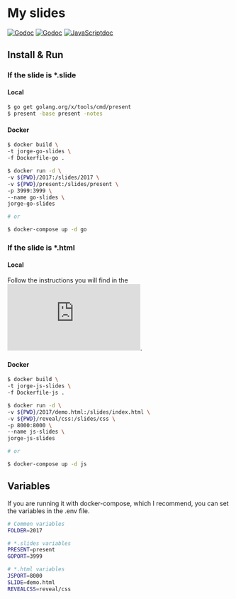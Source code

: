 # My slides
[![Godoc](https://img.shields.io/badge/present-documentation-blue.svg)](https://godoc.org/golang.org/x/tools/present)
[![Godoc](https://img.shields.io/badge/present-documentation2-blue.svg)](https://godoc.org/golang.org/x/tools/cmd/present)
[![JavaScriptdoc](https://img.shields.io/badge/reveal.js-documentation-yellow.svg)](https://github.com/hakimel/reveal.js)

## Install & Run
### If the slide is *.slide
#### Local
```zsh
$ go get golang.org/x/tools/cmd/present
$ present -base present -notes
```
#### Docker
```zsh
$ docker build \
-t jorge-go-slides \
-f Dockerfile-go .

$ docker run -d \
-v ${PWD}/2017:/slides/2017 \
-v ${PWD}/present:/slides/present \
-p 3999:3999 \
--name go-slides \
jorge-go-slides

# or

$ docker-compose up -d go
```
### If the slide is *.html
#### Local
Follow the instructions you will find in the ![reveal.js documentation](https://github.com/hakimel/reveal.js).
#### Docker
```zsh
$ docker build \
-t jorge-js-slides \
-f Dockerfile-js .

$ docker run -d \
-v ${PWD}/2017/demo.html:/slides/index.html \
-v ${PWD}/reveal/css:/slides/css \
-p 8000:8000 \
--name js-slides \
jorge-js-slides

# or

$ docker-compose up -d js
```
## Variables
If you are running it with docker-compose, which I recommend, you can set the
variables in the .env file.
```zsh
# Common variables
FOLDER=2017

# *.slides variables
PRESENT=present
GOPORT=3999

# *.html variables
JSPORT=8000
SLIDE=demo.html
REVEALCSS=reveal/css
```
